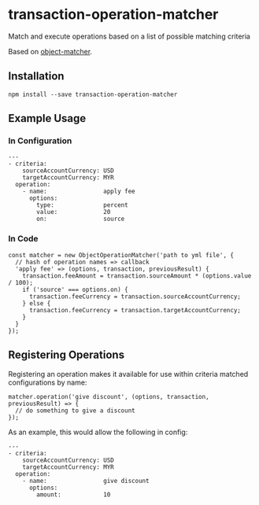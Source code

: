 # transaction-operation-matcher

Match and execute operations based on a list of possible matching criteria

Based on [object-matcher](https://github.com/simonfan/object-matcher).

## Installation

```
npm install --save transaction-operation-matcher
```

## Example Usage

### In Configuration

```
---
- criteria:
    sourceAccountCurrency: USD
    targetAccountCurrency: MYR
  operation:
    - name:                apply fee
      options:
        type:              percent
        value:             20
        on:                source
```

### In Code
```
const matcher = new ObjectOperationMatcher('path to yml file', {
  // hash of operation names => callback
  'apply fee' => (options, transaction, previousResult) {
    transaction.feeAmount = transaction.sourceAmount * (options.value / 100);
    if ('source' === options.on) {
      transaction.feeCurrency = transaction.sourceAccountCurrency;  
    } else {
      transaction.feeCurrency = transaction.targetAccountCurrency;  
    }
  }
});
```

## Registering Operations

Registering an operation makes it available for use within
criteria matched configurations by name:

```
matcher.operation('give discount', (options, transaction, previousResult) => {
  // do something to give a discount
});
```

As an example, this would allow the following in config:

```
---
- criteria:
    sourceAccountCurrency: USD
    targetAccountCurrency: MYR
  operation:
    - name:                give discount
      options:
        amount:            10
```
